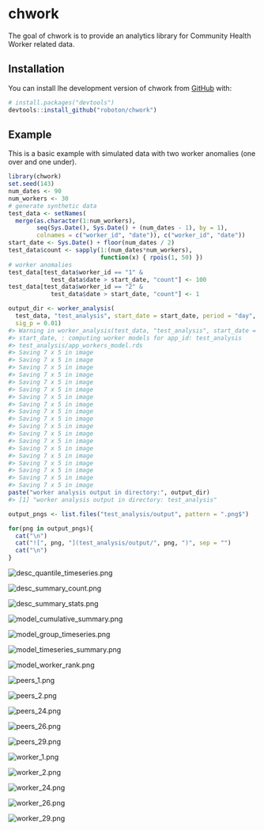 
<!-- README.md is generated from README.Rmd. Please edit that file -->

# chwork

<!-- badges: start -->

<!-- badges: end -->

The goal of chwork is to provide an analytics library for Community
Health Worker related data.

## Installation

You can install lhe development version of chwork from
[GitHub](https://github.com/) with:

``` r
# install.packages("devtools")
devtools::install_github("roboton/chwork")
```

## Example

This is a basic example with simulated data with two worker anomalies
(one over and one under).

``` r
library(chwork)
set.seed(143)
num_dates <- 90
num_workers <- 30
# generate synthetic data
test_data <- setNames(
  merge(as.character(1:num_workers),
        seq(Sys.Date(), Sys.Date() + (num_dates - 1), by = 1),
        colnames = c("worker_id", "date")), c("worker_id", "date"))
start_date <- Sys.Date() + floor(num_dates / 2)
test_data$count <- sapply(1:(num_dates*num_workers),
                          function(x) { rpois(1, 50) })
# worker anomalies
test_data[test_data$worker_id == "1" &
            test_data$date > start_date, "count"] <- 100
test_data[test_data$worker_id == "2" &
            test_data$date > start_date, "count"] <- 1

output_dir <- worker_analysis(
  test_data, "test_analysis", start_date = start_date, period = "day",
  sig_p = 0.01)
#> Warning in worker_analysis(test_data, "test_analysis", start_date =
#> start_date, : computing worker models for app_id: test_analysis
#> test_analysis/app_workers_model.rds
#> Saving 7 x 5 in image
#> Saving 7 x 5 in image
#> Saving 7 x 5 in image
#> Saving 7 x 5 in image
#> Saving 7 x 5 in image
#> Saving 7 x 5 in image
#> Saving 7 x 5 in image
#> Saving 7 x 5 in image
#> Saving 7 x 5 in image
#> Saving 7 x 5 in image
#> Saving 7 x 5 in image
#> Saving 7 x 5 in image
#> Saving 7 x 5 in image
#> Saving 7 x 5 in image
#> Saving 7 x 5 in image
#> Saving 7 x 5 in image
#> Saving 7 x 5 in image
#> Saving 7 x 5 in image
#> Saving 7 x 5 in image
paste("worker analysis output in directory:", output_dir)
#> [1] "worker analysis output in directory: test_analysis"
```

``` r
output_pngs <- list.files("test_analysis/output", pattern = ".png$")

for(png in output_pngs){
  cat("\n") 
  cat("![", png, "](test_analysis/output/", png, ")", sep = "")
  cat("\n")
}
```

![desc\_quantile\_timeseries.png](test_analysis/output/desc_quantile_timeseries.png)

![desc\_summary\_count.png](test_analysis/output/desc_summary_count.png)

![desc\_summary\_stats.png](test_analysis/output/desc_summary_stats.png)

![model\_cumulative\_summary.png](test_analysis/output/model_cumulative_summary.png)

![model\_group\_timeseries.png](test_analysis/output/model_group_timeseries.png)

![model\_timeseries\_summary.png](test_analysis/output/model_timeseries_summary.png)

![model\_worker\_rank.png](test_analysis/output/model_worker_rank.png)

![peers\_1.png](test_analysis/output/peers_1.png)

![peers\_2.png](test_analysis/output/peers_2.png)

![peers\_24.png](test_analysis/output/peers_24.png)

![peers\_26.png](test_analysis/output/peers_26.png)

![peers\_29.png](test_analysis/output/peers_29.png)

![worker\_1.png](test_analysis/output/worker_1.png)

![worker\_2.png](test_analysis/output/worker_2.png)

![worker\_24.png](test_analysis/output/worker_24.png)

![worker\_26.png](test_analysis/output/worker_26.png)

![worker\_29.png](test_analysis/output/worker_29.png)
